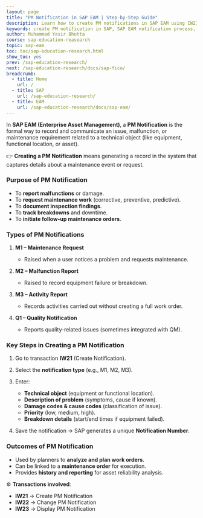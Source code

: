 ```yaml
---
layout: page
title: "PM Notification in SAP EAM | Step-by-Step Guide"
description: Learn how to create PM notifications in SAP EAM using IW21. Step-by-step guide with types, process flow, and key benefits for maintenance management.
keywords: create PM notification in SAP, SAP EAM notification process, SAP IW21 transaction, SAP PM notification types, maintenance request in SAP, malfunction report SAP PM, SAP plant maintenance guide, SAP PM notification tutorial
author: Muhammad Yasir Bhutta
course: sap-education-reasearch
topic: sap-eam
toc: toc/sap-education-research.html
show_toc: yes
prev: /sap-education-research/
next: /sap-education-research/docs/sap-fico/
breadcrumb:
  - title: Home
    url: /
  - title: SAP
    url: /sap-education-research/
  - title: EAM
    url: /sap-education-research/docs/sap-eam/
---
```


In **SAP EAM (Enterprise Asset Management)**, a **PM Notification** is the formal way to record and communicate an issue, malfunction, or maintenance requirement related to a technical object (like equipment, functional location, or asset).

👉 **Creating a PM Notification** means generating a record in the system that captures details about a maintenance event or request.

### Purpose of PM Notification

* To **report malfunctions** or damage.
* To **request maintenance work** (corrective, preventive, predictive).
* To **document inspection findings**.
* To **track breakdowns** and downtime.
* To **initiate follow-up maintenance orders**.

### Types of PM Notifications

1. **M1 – Maintenance Request**

   * Raised when a user notices a problem and requests maintenance.
2. **M2 – Malfunction Report**

   * Raised to record equipment failure or breakdown.
3. **M3 – Activity Report**

   * Records activities carried out without creating a full work order.
4. **Q1 – Quality Notification**

   * Reports quality-related issues (sometimes integrated with QM).

### Key Steps in **Creating a PM Notification**

1. Go to transaction **IW21** (Create Notification).
2. Select the **notification type** (e.g., M1, M2, M3).
3. Enter:

   * **Technical object** (equipment or functional location).
   * **Description of problem** (symptoms, cause if known).
   * **Damage codes & cause codes** (classification of issue).
   * **Priority** (low, medium, high).
   * **Breakdown details** (start/end times if equipment failed).
4. Save the notification → SAP generates a unique **Notification Number**.

### Outcomes of PM Notification

* Used by planners to **analyze and plan work orders**.
* Can be linked to a **maintenance order** for execution.
* Provides **history and reporting** for asset reliability analysis.

⚙️ **Transactions involved**:

* **IW21** → Create PM Notification
* **IW22** → Change PM Notification
* **IW23** → Display PM Notification



